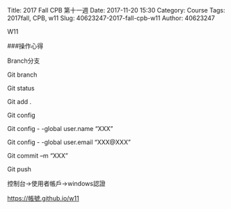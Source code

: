 Title: 2017 Fall CPB 第十一週
Date: 2017-11-20 15:30
Category: Course
Tags: 2017fall, CPB, w11 
Slug: 40623247-2017-fall-cpb-w11
Author: 40623247

W11

<!-- PELICAN_END_SUMMARY -->

###操作心得

Branch分支

Git branch

Git status

Git add .

Git config

Git config - -global user.name “XXX”

Git config - -global user.email “XXX@XXX”

Git commit –m “XXX”

Git push

控制台->使用者帳戶->windows認證

https://帳號.github.io/w11


